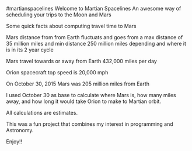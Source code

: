  #martianspacelines
 Welcome to Martian Spacelines
 An awesome way of scheduling your trips to the Moon and Mars
 
 Some quick facts about computing travel time to Mars

 Mars distance from from Earth fluctuats and goes from a max distance of 35 million miles and min distance 250 million miles
 depending and where it is in its 2 year cycle

 Mars travel towards or away from Earth 432,000 miles per day

 Orion spacecraft top speed is 20,000 mph

 On October 30, 2015 Mars was 205 million miles from Earth 

 I used October 30 as base to calculate where Mars is, how many miles away, and how long it would take Orion to make to Martian orbit.


 All calculations are estimates.


 This was a fun project that combines my interest in programming and Astronomy.


 Enjoy!!



